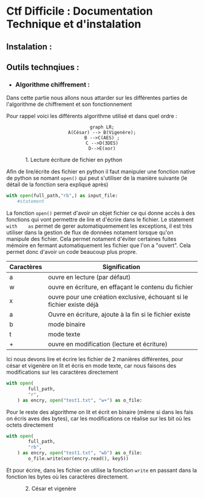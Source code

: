 # Ctf Difficile : Documentation Technique et d'instalation

## Instalation :



## Outils technqiues : 

* ### Algorithme chiffrement : 


Dans cette partie nous allons nous attarder sur les différentes parties de l'algorithme de chiffrement et son fonctionnement

Pour rappel voici les différents algorithme utilisé et dans quel ordre : 

<center>

```mermaid
graph LR;
A(César) --> B(Vigenère);
B -->C(AES) ;
C -->D(3DES)
D-->E(xor)

```

</center>




&emsp;&emsp; &emsp;  1. Lecture écriture de fichier en python

Afin de lire/écrite des fichier en python il faut manipuler une fonction native de python se nomant `open()` qui peut s'utiliser de la manière suivante (le détail de la fonction sera expliqué après)

```py
with open(full_path,"rb",) as input_file:
    #statement
```

La fonction `open()` permet d'avoir un objet fichier ce qui donne accès à des fonctions qui vont permettre de lire et d'écrire dans le fichier. Le statement `with    as` permet de gerer automatiquemement les exceptions, il est très utiliser dans la gestion de flux de données notament lorsque qu'on manipule des fichier. Cela permet notament d'éviter certaines fuites mémoire en fermant automatiquement les fichier que l'on a "ouvert". Cela permet donc d'avoir un code beaucoup plus propre. 

| Caractères | Signification |
|------------|---------------|
| a          |        ouvre en lecture (par défaut)       |
| w          |     ouvre en écriture, en effaçant le contenu du fichier          |
| x          |        	ouvre pour une création exclusive, échouant si le fichier existe déjà       |
| a          |         Ouvre en écriture, ajoute à la fin si le fichier existe      |
| b          |        mode binaire       |
| t          |       mode texte        |
| +          |   ouvre en modification (lecture et écriture)            |

Ici nous devons  lire et écrire les fichier de 2 manières différentes, pour césar et vigenère on lit et écris en mode texte, car nous faisons des modifications sur les caractères directement

```py
with open(
        full_path,
        "r",
    ) as encry, open("test1.txt", "w+") as o_file:

```

Pour le reste des algorithme on lit et écrit en binaire (même si dans les fais on écris aves des bytes), car les modifications ce réalise sur les bit où les octets directement 

```py
with open(
        full_path,
        "rb",
    ) as encry, open("test1.txt", "wb") as o_file:
        o_file.write(xor(encry.read(), key5))

```

Et pour écrire, dans les fichier on utilise la fonction `write` en passant dans la fonction les bytes où les caractères directement. 

&emsp;&emsp; &emsp;  2. César et vigenère 